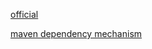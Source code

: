 

[official](https://maven.apache.org)

[maven dependency mechanism](https://maven.apache.org/guides/introduction/introduction-to-dependency-mechanism.html)